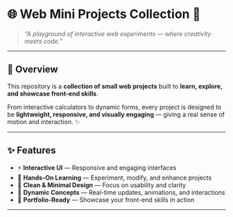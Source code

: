 # 🌐 Web Mini Projects Collection 🚀

> _“A playground of interactive web experiments — where creativity meets code.”_

---

## 🎨 Overview

This repository is a **collection of small web projects** built to **learn, explore, and showcase front-end skills**.  

From interactive calculators to dynamic forms, every project is designed to be **lightweight, responsive, and visually engaging** — giving a real sense of motion and interaction. ✨

---

## ✨ Features

- ⚡ **Interactive UI** — Responsive and engaging interfaces  
- 🎯 **Hands-On Learning** — Experiment, modify, and enhance projects  
- 🎨 **Clean & Minimal Design** — Focus on usability and clarity  
- 🧩 **Dynamic Concepts** — Real-time updates, animations, and interactions  
- 🚀 **Portfolio-Ready** — Showcase your front-end skills in action  

---

